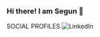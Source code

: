 ### Hi there! I am Segun 👋

SOCIAL PROFILES
![LinkedIn](https://img.shields.io/badge/linkedin-%230077B5.svg?style=for-the-badge&logo=linkedin&logoColor=white(https://www.linkedin.com/in/segun-fabiyi-256b75146/))
